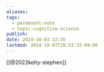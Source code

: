 ```yaml
---
aliases: 
tags:
  - permanent-note
  - topic-cognitive-science
publish: 
date: 2024-10-03 12:35
lastmod: 2024-10-07T20:53:33-04:00
---
```

[[@2022kelty-stephen]]